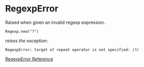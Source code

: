 # RegexpError

Raised when given an invalid regexp expression.

    Regexp.new("?")

*raises the exception:*

    RegexpError: target of repeat operator is not specified: /?/

[RegexpError Reference](https://ruby-doc.org/core-2.6/RegexpError.html)
